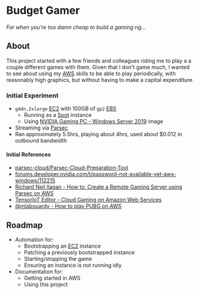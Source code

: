 # Budget Gamer
_For when you're too damn cheap to build a gaming rig..._

## About
This project started with a few friends and colleagues riding me to play a
a couple different games with them. Given that I don't game much, I wanted
to see about using my [AWS] skills to be able to play periodically, with
reasonably high graphics, but without having to make a capital expenditure.

### Initial Experiment
* `g4dn.2xlarge` [EC2] with 100GB of `gp2` [EBS]
    * Running as a [Spot] instance
    * Using [NVIDIA Gaming PC - Windows Server 2019] image
* Streaming via [Parsec]
* Ran approximately 5.5hrs, playing about 4hrs, used about $0.012 in outbound
bandwidth

#### Initial References
* [parsec-cloud/Parsec-Cloud-Preparation-Tool]
* [forums.developer.nvidia.com/t/password-not-available-yet-aws-windows/112215]
* [Richard Neil Ilagan - How to: Create a Remote Gaming Server using Parsec on AWS]
* [TensorIoT Editor - Cloud Gaming on Amazon Web Services]
* [@mlabouardy - How to play PUBG on AWS]

## Roadmap
* Automation for:
    * Bootstrapping an [EC2] instance
    * Patching a previously bootstrapped instance
    * Starting/stopping the game
    * Ensuring an instance is not running idly
* Documentation for:
    * Getting started in AWS
    * Using this project

[AWS]: https://aws.amazon.com/what-is-aws/ "[aws.amazon.com] Amazon Web Services (AWS) is the world’s most comprehensive and broadly adopted cloud platform, offering over 175 fully featured services from data centers globally. Millions of customers—including the fastest-growing startups, largest enterprises, and leading government agencies—are using AWS to lower costs, become more agile, and innovate faster."
[EBS]: https://aws.amazon.com/ebs/ "[aws.amazon.com] Amazon Elastic Block Store - Easy to use, high performance block storage at any scale"
[EC2]: https://aws.amazon.com/ec2/ "[aws.amazon.com] Amazon EC2 - Secure and resizable compute capacity to support virtually any workload"
[NVIDIA Gaming PC - Windows Server 2019]: https://aws.amazon.com/marketplace/pp/B07STLTHM8 "[aws.amazon.com] NVIDIA Gaming PC - Windows Server 2019 - GPU-Accelerated Cloud Gaming"
[Parsec]: https://parsec.app/ "[parsec.app] Parsec connects you to your work, games, and friends wherever you are, across any device in crystal clear, interactive HD."
[Richard Neil Ilagan - How to: Create a Remote Gaming Server using Parsec on AWS]: https://www.richardneililagan.com/posts/create-game-server-aws-parsec "[richardneililagan.com] How to: Create a Remote Gaming Server using Parsec on AWS"
[Spot]: https://docs.aws.amazon.com/AWSEC2/latest/UserGuide/spot-fleet-requests.html "[docs.aws.amazon.com] Amazon Elastic Compute Cloud - Spot Fleet requests"
[forums.developer.nvidia.com/t/password-not-available-yet-aws-windows/112215]: https://forums.developer.nvidia.com/t/password-not-available-yet-aws-windows/112215 "[forums.developer.nvidia.com] Password not available yet AWS windows."
[parsec-cloud/Parsec-Cloud-Preparation-Tool]: https://github.com/parsec-cloud/Parsec-Cloud-Preparation-Tool "[github.com] parsec-cloud/Parsec-Cloud-Preparation-Tool"
[TensorIoT Editor - Cloud Gaming on Amazon Web Services]: https://medium.com/tensoriot/cloud-gaming-on-amazon-web-services-4be806c0051b "[medium.com] TensorIoT Editor - Cloud Gaming on Amazon Web Services"
[@mlabouardy - How to play PUBG on AWS]: https://hackernoon.com/how-to-play-pubg-on-aws-db2e75fa599b "[hackernoon.com] @mlabouardy - How to play PUBG on AWS"
